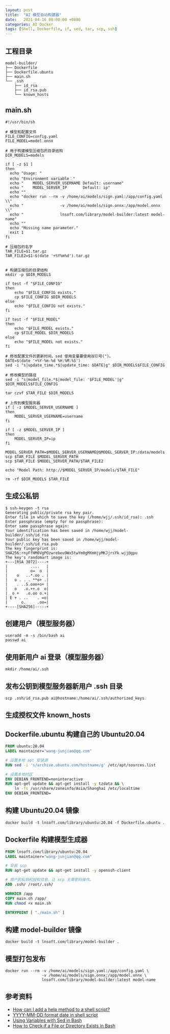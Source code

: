 ```yaml
---
layout: post
title:  "AI 模型自动构建器"
date:   2021-04-16 00:00:00 +0800
categories: AI Docker
tags: [Shell, Dockerfile, if, sed, tar, scp, ssh]
---
```


## 工程目录
```
model-builder/
├── Dockerfile
├── Dockerfile.ubuntu
├── main.sh
└── .ssh
    ├── id_rsa
    ├── id_rsa.pub
    └── known_hosts
```

## main.sh
```shell
#!/usr/bin/sh

# 模型和配置文件
FILE_CONFIG=config.yaml
FILE_MODEL=model.onnx

# 用于构建模型压缩包的目录结构
DIR_MODELS=models

if [ -z $1 ]
then
  echo "Usage: "
  echo "Environment variable："
  echo "    MODEL_SERVER_USERNAME Default: username"
  echo "    MODEL_SERVER_IP       Default: ip"
  echo ""
  echo "docker run --rm -v /home/ai/models/sign.yaml:/app/config.yaml \\"
  echo "                -v /home/ai/models/sign.onnx:/app/model.onnx \\"
  echo "                lnsoft.com/library/model-builder:latest model-name"
  echo ""
  echo "Missing name parameter."
  exit 1
fi

# 压缩包的名字
TAR_FILE=$1.tar.gz
TAR_FILE2=$1-$(date '+%Y%m%d').tar.gz


# 构建压缩包的目录结构
mkdir -p $DIR_MODELS

if test -f "$FILE_CONFIG"
then
    echo "$FILE_CONFIG exists."
    cp $FILE_CONFIG $DIR_MODELS
else
    echo "$FILE_CONFIG not exists."
fi

if test -f "$FILE_MODEL"
then
    echo "$FILE_MODEL exists."
    cp $FILE_MODEL $DIR_MODELS
else
    echo "$FILE_MODEL not exists."
fi

# 修改配置文件的更新时间，sed 使用变量要使用双引号(")。
DATE=$(date '+%Y-%m-%d %H:%M:%S')
sed -i "s|update_time.*$|update_time: $DATE|g" $DIR_MODELS$FILE_CONFIG

# 修改模型的路径
sed -i "s|model_file.*$|model_file: '$FILE_MODEL'|g" $DIR_MODELS$FILE_CONFIG

tar czvf $TAR_FILE $DIR_MODELS

# 上传到模型服务器
if [ -z $MODEL_SERVER_USERNAME ]
then
    MODEL_SERVER_USERNAME=username
fi

if [ -z $MODEL_SERVER_IP ]
then
    MODEL_SERVER_IP=ip
fi

MODEL_SERVER_PATH=$MODEL_SERVER_USERNAME@$MODEL_SERVER_IP:/data/models
scp $TAR_FILE $MODEL_SERVER_PATH
scp $TAR_FILE $MODEL_SERVER_PATH/$TAR_FILE2

echo "Model Path: http://$MODEL_SERVER_IP/models/$TAR_FILE"

rm -rf $DIR_MODELS $TAR_FILE
```

## 生成公私钥
```shell
$ ssh-keygen -t rsa
Generating public/private rsa key pair.
Enter file in which to save the key (/home/wjj/.ssh/id_rsa): .ssh
Enter passphrase (empty for no passphrase): 
Enter same passphrase again: 
Your identification has been saved in /home/wjj/model-builder/.ssh/id_rsa
Your public key has been saved in /home/wjj/model-builder/.ssh/id_rsa.pub
The key fingerprint is:
SHA256:rnyFfHM0VgPOzwrebeu9Wx5twYm0gMXmHjyMKJjrsYk wjj@gpu
The key's randomart image is:
+---[RSA 3072]----+
|          ....   |
|          o=  o  |
|    o   ..*.oo . |
|   o . . . **o+ .|
|    . ..S.ooo+o+ |
|   o   .o.++.o  o|
|  o +   .o.oo o.+|
| E + . ..    . =o|
|      o.     .oo=|
+----[SHA256]-----+
```

## 创建用户（模型服务器）
```shell
useradd -m -s /bin/bash ai
passwd ai
```

## 使用新用户 ai 登录（模型服务器）
```shell
mkdir /home/ai/.ssh
```

## 发布公钥到模型服务器新用户 .ssh 目录
```shell
scp .ssh/id_rsa.pub ai@hostname:/home/ai/.ssh/authorized_keys
```

## 生成授权文件 known_hosts

## Dockerfile.ubuntu 构建自己的 Ubuntu20.04
```dockerfile
FROM ubuntu:20.04
LABEL maintainer="wang-junjian@qq.com"

# 设置本地 apt 安装源
RUN sed -i 's/archive.ubuntu.com/hostname/g' /etc/apt/sources.list

# 设置本地时区
ENV DEBIAN_FRONTEND=noninteractive
RUN apt-get update && apt-get install -y tzdata && \
    ln -fs /usr/share/zoneinfo/Asia/Shanghai /etc/localtime
ENV DEBIAN_FRONTEND=
```

## 构建 Ubuntu20.04 镜像
```shell
docker build -t lnsoft.com/library/ubuntu:20.04 -f Dockerfile.ubuntu .
```

## Dockerfile 构建模型生成器
```dockerfile
FROM lnsoft.com/library/ubuntu:20.04
LABEL maintainer="wang-junjian@qq.com"

# 安装 scp
RUN apt-get update && apt-get install -y openssh-client

# 用户的私钥和授权信息，让 scp 无需密码操作。
ADD .ssh/ /root/.ssh/

WORKDIR /app
COPY main.sh /app/
RUN chmod +x main.sh

ENTRYPOINT [ "./main.sh" ]
```

## 构建 model-builder 镜像
```shell
docker build -t lnsoft.com/library/model-builder .
```

## 模型打包发布
```shell
docker run --rm -v /home/ai/models/sign.yaml:/app/config.yaml \
                -v /home/ai/models/sign.onnx:/app/model.onnx \
                lnsoft.com/library/model-builder:latest model-name
```

## 参考资料
* [How can I add a help method to a shell script?](https://stackoverflow.com/questions/5474732/how-can-i-add-a-help-method-to-a-shell-script)
* [YYYY-MM-DD format date in shell script](https://stackoverflow.com/questions/1401482/yyyy-mm-dd-format-date-in-shell-script)
* [Using Variables with Sed in Bash](https://www.brianchildress.co/using-variables-with-sed/)
* [How to Check if a File or Directory Exists in Bash](https://linuxize.com/post/bash-check-if-file-exists/)
